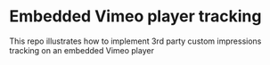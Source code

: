 # Embedded Vimeo player tracking
This repo illustrates how to implement 3rd party custom impressions tracking on an embedded Vimeo player
